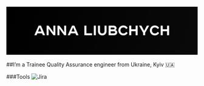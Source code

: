 [![Header](https://github.com/Pandaishere/Pandaishere/blob/main/assets/GitHub%20cover%20-%206.png)](https://www.linkedin.com/in/anna-liubchych-732a42241/)

##I’m a Trainee Quality Assurance engineer from Ukraine, Kyiv 🇺🇦

###Tools
![Jira](https://img.shields.io/badge/-Jira-#ffffff?style=plastic&logo=jira)
